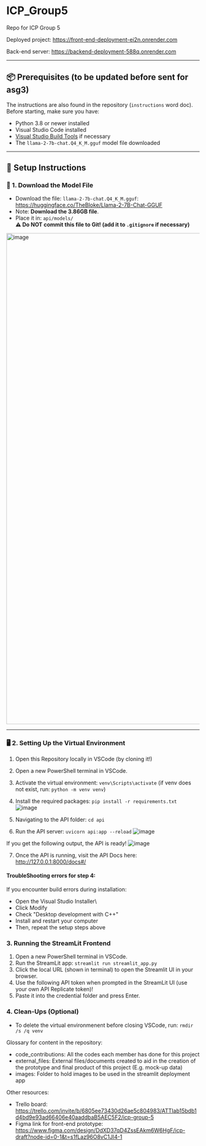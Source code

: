 # ICP_Group5
Repo for ICP Group 5

Deployed project: https://front-end-deployment-ei2n.onrender.com

Back-end server: https://backend-deployment-588q.onrender.com

---

## 📦 Prerequisites (to be updated before sent for asg3)

The instructions are also found in the repository (`instructions` word doc).
Before starting, make sure you have:

- Python 3.8 or newer installed
- Visual Studio Code installed
- [Visual Studio Build Tools](https://visualstudio.microsoft.com/visual-cpp-build-tools/) if necessary
- The `llama-2-7b-chat.Q4_K_M.gguf` model file downloaded

---

## 🔁 Setup Instructions

### 📁 1. Download the Model File

- Download the file: `llama-2-7b-chat.Q4_K_M.gguf`: https://huggingface.co/TheBloke/Llama-2-7B-Chat-GGUF
- Note: **Download the 3.86GB file**.
- Place it in: `api/models/`  
  **⚠️ Do NOT commit this file to Git! (add it to `.gitignore` if necessary)**

<img width="1280" alt="image" src="https://github.com/user-attachments/assets/54dd6eb3-1b1a-45eb-adb3-25bdede5f82f" />


---

### 🖥️ 2. Setting Up the Virtual Environment

1. Open this Repository locally in VSCode (by cloning it!)
2. Open a new PowerShell terminal in VSCode.
4. Activate the virtual environment: `venv\Scripts\activate` (if venv does not exist, run: `python -m venv venv`)
5. Install the required packages: `pip install -r requirements.txt`
![image](https://github.com/user-attachments/assets/53e8490e-c2a1-4cf3-a0bc-41c37bd10bdf)

6. Navigating to the API folder: `cd api`
7. Run the API server: `uvicorn api:app --reload` 
![image](https://github.com/user-attachments/assets/d89d72ce-a38b-4138-bde5-5712537b6d2c)

If you get the following output, the API is ready!
![image](https://github.com/user-attachments/assets/684c6651-15b6-495c-9ad4-fb6ed4790d7d)

7. Once the API is running, visit the API Docs here: http://127.0.0.1:8000/docs#/

#### TroubleShooting errors for step 4:
If you encounter build errors during installation:
- Open the Visual Studio Installer\
- Click Modify
- Check "Desktop development with C++"
- Install and restart your computer
- Then, repeat the setup steps above

### 3. Running the StreamLit Frontend

1. Open a new PowerShell terminal in VSCode.
2. Run the StreamLit app: `streamlit run streamlit_app.py`
3. Click the local URL (shown in terminal) to open the Streamlit UI in your browser.
4. Use the following API token when prompted in the StreamLit UI (use your own API Replicate token)!
5. Paste it into the credential folder and press Enter.

### 4. Clean-Ups (Optional)
- To delete the virtual environmenent before closing VSCode, run: `rmdir /s /q venv`

Glossary for content in the repository:
- code_contributions: All the codes each member has done for this project
- external_files: External files/documents created to aid in the creation of the prototype and final product of this project (E.g. mock-up data)
- images: Folder to hold images to be used in the streamlit deployment app

Other resources:
- Trello board: https://trello.com/invite/b/6805ee73430d26ae5c804983/ATTIab15bdb1d4bd9e93ad66406e40aaddbaB5AEC5F2/icp-group-5
- Figma link for front-end prototype: https://www.figma.com/design/DdXD37qD4ZssEAkm6W6HgF/icp-draft?node-id=0-1&t=s1fLaz96O8vC1JI4-1
